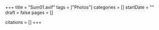 +++
title = "Sum01.avif"
tags = ["Photos"]
categories = []
startDate = ""
draft = false
pages = []

citations = []
+++
